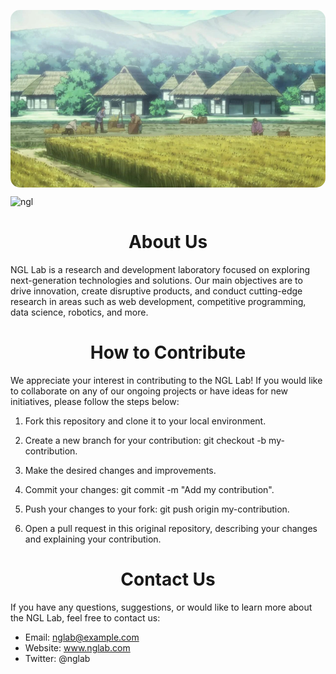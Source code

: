 <p align="center">
  <img align="center" alt="ngl" src="./ngl.webp" style="border-radius: 15px;" >
</p>

<p align="left"> <img src="https://komarev.com/ghpvc/?username=neogreenlife&label=Profile%20views&color=0e75b6&style=flat" alt="ngl" /> </p>


#
###

### <h1 align="center" > About Us </h1> 

NGL Lab is a research and development laboratory focused on exploring next-generation technologies and solutions. Our main objectives are to drive innovation, create disruptive products, and conduct cutting-edge research in areas such as web development, competitive programming, data science, robotics, and more.



#
###

### <h1 align="center" > How to Contribute </h1> 

We appreciate your interest in contributing to the NGL Lab! If you would like to collaborate on any of our ongoing projects or have ideas for new initiatives, please follow the steps below:

1. Fork this repository and clone it to your local environment.

2. Create a new branch for your contribution: git checkout -b my-contribution.

3. Make the desired changes and improvements.

4. Commit your changes: git commit -m "Add my contribution".

5. Push your changes to your fork: git push origin my-contribution.

6. Open a pull request in this original repository, describing your changes and explaining your contribution.

#
###

### <h1 align="center" > Contact Us </h1>

If you have any questions, suggestions, or would like to learn more about the NGL Lab, feel free to contact us:

- Email: nglab@example.com
- Website: www.nglab.com
- Twitter: @nglab

#
###
